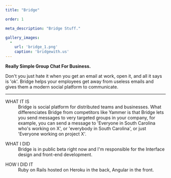 ```yaml
---
title: "Bridge"

order: 1

meta_description: "Bridge Stuff."

gallery_images:
  -
    url: 'bridge_1.png' 
    caption: 'bridgewith.us'
---
```


<strong>Really Simple Group Chat For Business.</strong> 

<p>
	Don't you just hate it when you get an email at work, open it, and all it says is 'ok'.  
	Bridge helps your employees get away from useless emails and gives them a modern social platform to communicate. 
</p>

<hr/>

<dl>
	<dt>WHAT IT IS</dt>
	<dd>
		Bridge is social platform for distributed teams and businesses. 
		What differenciates Bridge from competitors like Yammer is that Bridge lets you send messages 
		to very targeted groups in your company, for example, you can send a message
		to 'Everyone in South Carolina who's working on X', or 'everybody in South Carolina', or just 'Everyone working on project X'. 
    </dd>
</dl>

<dl>
	<dt>WHAT I DID</dt>
	<dd>
		Bridge is in public beta right now and I'm responsible for the Interface design and front-end development. 
    </dd>
</dl>

<dl>
	<dt>HOW I DID IT</dt>
	<dd>
    	Ruby on Rails hosted on Heroku in the back, Angular in the front. 
    </dd>
</dl>